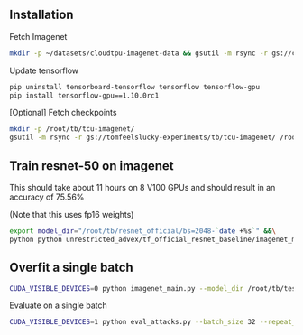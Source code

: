 ## Installation
Fetch Imagenet
```bash
mkdir -p ~/datasets/cloudtpu-imagenet-data && gsutil -m rsync -r gs://cloudtpu-imagenet-data ~/datasets/cloudtpu-imagenet-data
```

Update tensorflow
```bash
pip uninstall tensorboard-tensorflow tensorflow tensorflow-gpu
pip install tensorflow-gpu==1.10.0rc1
```

[Optional] Fetch checkpoints
```bash
mkdir -p /root/tb/tcu-imagenet/
gsutil -m rsync -r gs://tomfeelslucky-experiments/tb/tcu-imagenet/ /root/tb/tcu-imagenet/
```

## Train resnet-50 on imagenet

This should take about 11 hours on 8 V100 GPUs and should result in an accuracy of 75.56%

(Note that this uses fp16 weights)
```bash
export model_dir="/root/tb/resnet_official/bs=2048-`date +%s`" &&\
python python unrestricted_advex/tf_official_resnet_baseline/imagenet_main.py --model_dir "$model_dir" --batch_size 2048
```

## Overfit a single batch

```bash
CUDA_VISIBLE_DEVICES=0 python imagenet_main.py --model_dir /root/tb/test_overfit_clean/overfit-`timestamp` --batch_size 32 --train_epochs 10000 --epochs_between_evals=10000 --repeat_single_batch
```

Evaluate on a single batch
```bash
CUDA_VISIBLE_DEVICES=1 python eval_attacks.py --batch_size 32 --repeat_single_batch --model_dir= '/root/tb/test_overfit_clean/overfit-2018-08-04_16-16-15/model.ckpt-3000'
```
